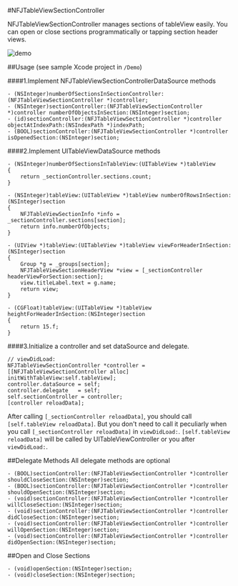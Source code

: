 #NFJTableViewSectionController

NFJTableViewSectionController manages sections of tableView easily.
You can open or close sections programmatically or tapping section header views.

![demo](https://raw.githubusercontent.com/naokif/NFJTableViewSectionController/develop/demo.gif)

##Usage
(see sample Xcode project in ```/Demo```)

####1.Implement NFJTableViewSectionControllerDataSource methods

```objc
- (NSInteger)numberOfSectionsInSectionController:(NFJTableViewSectionController *)controller;
- (NSInteger)sectionController:(NFJTableViewSectionController *)controller numberOfObjectsInSection:(NSInteger)section;
- (id)sectionController:(NFJTableViewSectionController *)controller objectAtIndexPath:(NSIndexPath *)indexPath;
- (BOOL)sectionController:(NFJTableViewSectionController *)controller isOpenedSection:(NSInteger)section;
```


####2.Implement UITableViewDataSource methods

```objc
- (NSInteger)numberOfSectionsInTableView:(UITableView *)tableView
{
    return _sectionController.sections.count;
}

- (NSInteger)tableView:(UITableView *)tableView numberOfRowsInSection:(NSInteger)section
{
    NFJTableViewSectionInfo *info = _sectionController.sections[section];
    return info.numberOfObjects;
}

- (UIView *)tableView:(UITableView *)tableView viewForHeaderInSection:(NSInteger)section
{
    Group *g = _groups[section];
    NFJTableViewSectionHeaderView *view = [_sectionController headerViewForSection:section];
    view.titleLabel.text = g.name;
    return view;
}

- (CGFloat)tableView:(UITableView *)tableView heightForHeaderInSection:(NSInteger)section
{
    return 15.f;
}
```


####3.Initialize a controller and set dataSource and delegate.

```objc
// viewDidLoad:
NFJTableViewSectionController *controller = [[NFJTableViewSectionController alloc] initWithTableView:self.tableView];
controller.dataSource = self;
controller.delegate   = self;
self.sectionController = controller;
[controller reloadData];
```

After calling ```[_sectionController reloadData]```, you should call ```[self.tableView reloadData]```.
But you don't need to call it peculiarly when you call ```[_sectionController reloadData]``` in ```viewDidLoad:```.
```[self.tableView reloadData]``` will be called by UITableViewController or you after ```viewDidLoad:```.


##Delegate Methods
All delegate methods are optional

```objc
- (BOOL)sectionController:(NFJTableViewSectionController *)controller shouldCloseSection:(NSInteger)section;
- (BOOL)sectionController:(NFJTableViewSectionController *)controller shouldOpenSection:(NSInteger)section;
- (void)sectionController:(NFJTableViewSectionController *)controller willCloseSection:(NSInteger)section;
- (void)sectionController:(NFJTableViewSectionController *)controller didCloseSection:(NSInteger)section;
- (void)sectionController:(NFJTableViewSectionController *)controller willOpenSection:(NSInteger)section;
- (void)sectionController:(NFJTableViewSectionController *)controller didOpenSection:(NSInteger)section;
```

##Open and Close Sections

```objc
- (void)openSection:(NSInteger)section;
- (void)closeSection:(NSInteger)section;
```